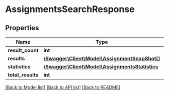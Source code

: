 # AssignmentsSearchResponse

## Properties
Name | Type | Description | Notes
------------ | ------------- | ------------- | -------------
**result_count** | **int** |  | [optional] 
**results** | [**\Swagger\Client\Model\AssignmentSnapShot[]**](AssignmentSnapShot.md) |  | [optional] 
**statistics** | [**\Swagger\Client\Model\AssignmentsStatistics**](AssignmentsStatistics.md) |  | [optional] 
**total_results** | **int** |  | [optional] 

[[Back to Model list]](../README.md#documentation-for-models) [[Back to API list]](../README.md#documentation-for-api-endpoints) [[Back to README]](../README.md)


